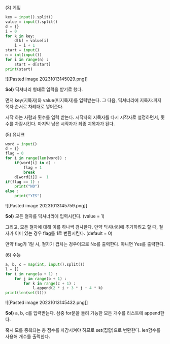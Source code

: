 (3) 게임
```python
key = input().split()
value = input().split()
d = {}
i = 0
for k in key:
    d[k] = value[i]
    i = i + 1
start = input()
n = int(input())
for i in range(n) :
    start = d[start]
print(start)
```

![[Pasted image 20231013145029.png]]

**Sol)**
딕셔너리 형태로 입력을 받기로 했다.

먼저 key(지목자)와 value(피지목자)를 입력받는다.
그 다음, 딕셔너리에 지목자:피지목자 순서로 차례대로 넣어준다.

시작 하는 사람과 횟수를 입력 받는다.
시작자의 지목자를 다시 시작자로 설정하면서, 횟수를 차감시킨다.
마지막 남은 시작자가 최종 지목자가 된다.

(5) 유니크
```python
word = input()
d = {}
flag = 0
for i in range(len(word)) :
    if(word[i] in d) :
        flag = 1
        break  
    d[word[i]] =  1
if(flag == 1) :
    print("NO")
else :
    print("YES")
```

![[Pasted image 20231013145759.png]]

**Sol)**
모든 철자를 딕셔너리에 입력시킨다. (value = 1)

그리고, 모든 철자에 대해 이를 하나씩 검사한다.
만약 딕셔너리에 추가하려고 할 때, 철자가 이미 있는 경우
flag를 1로 변환시킨다. (default = 0)

만약 flag가 1일 시, 철자가 겹치는 경우이므로 No를 출력한다.
아니면 Yes를 출력한다.

(6) 수능
```python
a, b, c = map(int, input().split())
l = []
for i in range(a + 1) :
    for j in range(b + 1) :
        for k in range(c + 1) :
            l.append(2 * i + 3 * j + 4 * k)
print(len(set(l)))
```

![[Pasted image 20231013145432.png]]

**Sol)**
a, b, c를 입력받는다.
삼중 for문을 돌려 가능한 모든 개수를 리스트에 append한다.

혹시 모를 중복되는 총 점수를 차감시켜야 하므로 set(집합)으로 변환한다.
len함수를 사용해 개수를 출력한다.

